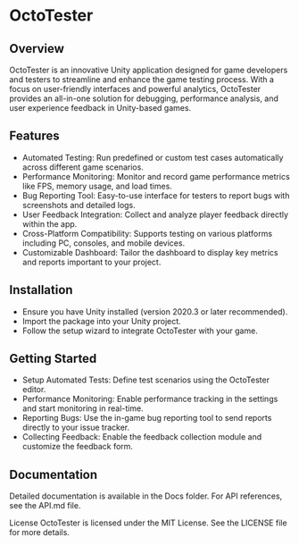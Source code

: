 # OctoTester

## Overview
OctoTester is an innovative Unity application designed for game developers and testers to streamline and enhance the game testing process. With a focus on user-friendly interfaces and powerful analytics, OctoTester provides an all-in-one solution for debugging, performance analysis, and user experience feedback in Unity-based games.

## Features
* Automated Testing: Run predefined or custom test cases automatically across different game scenarios.
* Performance Monitoring: Monitor and record game performance metrics like FPS, memory usage, and load times.
* Bug Reporting Tool: Easy-to-use interface for testers to report bugs with screenshots and detailed logs.
* User Feedback Integration: Collect and analyze player feedback directly within the app.
* Cross-Platform Compatibility: Supports testing on various platforms including PC, consoles, and mobile devices.
* Customizable Dashboard: Tailor the dashboard to display key metrics and reports important to your project.

## Installation
* Ensure you have Unity installed (version 2020.3 or later recommended).
* Import the package into your Unity project.
* Follow the setup wizard to integrate OctoTester with your game.

## Getting Started
* Setup Automated Tests: Define test scenarios using the OctoTester editor.
* Performance Monitoring: Enable performance tracking in the settings and start monitoring in real-time.
* Reporting Bugs: Use the in-game bug reporting tool to send reports directly to your issue tracker.
* Collecting Feedback: Enable the feedback collection module and customize the feedback form.

## Documentation
Detailed documentation is available in the Docs folder.
For API references, see the API.md file.

License
OctoTester is licensed under the MIT License. See the LICENSE file for more details.
